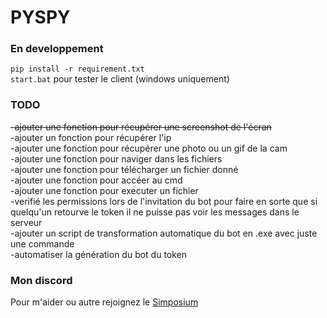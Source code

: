 # PYSPY

### En developpement

`pip install -r requirement.txt`</br>
`start.bat` pour tester le client (windows uniquement)

### TODO

~~-ajouter une fonction pour récupérer une screenshot de l'écran~~</br>
-ajouter un fonction pour récupérer l'ip</br>
-ajouter une fonction pour récupérer une photo ou un gif de la cam</br>
-ajouter une fonction pour naviger dans les fichiers</br>
-ajouter une fonction pour télécharger un fichier donné</br>
-ajouter une fonction pour accéer au cmd</br>
-ajouter une fonction pour executer un fichier</br>
-verifié les permissions lors de l'invitation du bot pour faire en sorte que si quelqu'un retourve le token il ne puisse pas voir les messages dans le serveur</br>
-ajouter un script de transformation automatique du bot en .exe avec juste une commande</br>
-automatiser la génération du bot du token</br>

### Mon discord

Pour m'aider ou autre rejoignez le [Simposium](https://discord.gg/24zCCyXwb)
